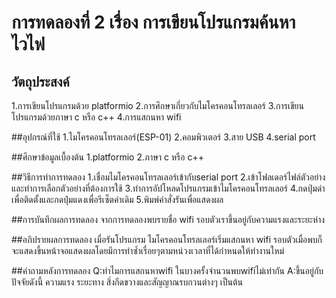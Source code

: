 # การทดลองที่ 2 เรื่อง การเขียนโปรแกรมค้นหาไวไฟ

## วัตถุประสงค์
1.การเขียนโปรแกรมด้วย platformio
2.การศึกษาเกี่ยวกับไมโครคอนโทรลเลอร์
3.การเขียนโปรแกรมด้วยภาษา c หรือ c++
4.การแสกนหา wifi

##อุปกรณ์ที่ใช้
1.ไมโครคอนโทรลเลอร์(ESP-01)
2.คอมพิวเตอร์
3.สาย USB
4.serial port

##ศึกษาข้อมูลเบื้องต้น
1.platformio
2.ภาษา c หรือ c++

##วิธีการทำการทดลอง
1.เชื่อมไมโครคอนโทรลเลอร์เข้ากับserial port
2.เข้าโฟลเดอร์ไฟล์ตัวอย่างและทำการเลือกตัวอย่างที่ต้องการใช้
3.ทำการอัปโหลดโปรแกรมเข้าไมโครคอนโทรลเลอร์
4.กดปุ่มดำเพื่อติดตั้งและกดปุ่มแดงเพื่อรีเซ็ตค่าเดิม
5.พิมพ์คำสั่งรันเพื่อแสดงผล

##การบันทึกผลการทดลอง
จากการทดลองพบรายชื่อ wifi รอบตัวเราขึ้นอยู่กับความแรงและระยะห่าง

##อภิปรายผลการทดลอง
เมื่อรันโปรแกรม ไมโครคอนโทรลเลอร์เริ่มแสกนหา wifi รอบตัวเมื่อพบก็จะแสดงขึ้นหน้าจอแสดงผลโดยมีการทำซ้ำเรื่อยๆตามหน่วงเวลาที่ได้กำหนดให้ทำงานใหม่

##คำถามหลังการทดลอง
Q:ทำไมการแสกนหาwifi ในบางครั้งจำนวนพบwifiไม่เท่ากัน 
A:ขึ้นอยู่กับปัจจัยดังนี้ ความแรง ระยะทาง สิ่งกีดขวางและสัญญาณรบกวนต่างๆ เป็นต้น
